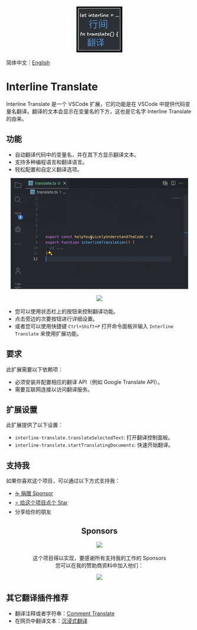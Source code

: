 <p align="center">
  <img width="124px" height="124px" src="./assets/logo.png" />
</p>

简体中文｜[English](https://github.com/LittleSound/interline-translate#readme)

# Interline Translate

Interline Translate 是一个 VSCode 扩展，它的功能是在 VSCode 中提供代码变量名翻译。翻译的文本会显示在变量名的下方，这也是它名字 Interline Translate 的由来。

## 功能

<!-- Tip: 利用动画来展示你的扩展是一个很好的方式。我们建议使用简短、集中的动画，使用户更容易跟随。 -->

- 自动翻译代码中的变量名，并在其下方显示翻译文本。
- 支持多种编程语言和翻译语言。
- 轻松配置和自定义翻译选项。

<p align="center">
  <img height="300px" src="./assets/interline-demo.gif" />
</p>

<p align="center">
  <img height="100px" src="./assets/status-bar-buttons.png" />
</p>

- 您可以使用状态栏上的按钮来控制翻译功能。
- 点击旁边的次要按钮进行详细设置。
- 或者您可以使用快捷键 `Ctrl+Shift+P` 打开命令面板并输入 `Interline Translate` 来使用扩展功能。

## 要求

此扩展需要以下依赖项：

- 必须安装并配置相应的翻译 API（例如 Google Translate API）。
- 需要互联网连接以访问翻译服务。

## 扩展设置

此扩展提供了以下设置：

* `interline-translate.translateSelectedText`: 打开翻译控制面板。
* `interline-translate.startTranslatingDocuments`: 快速开始翻译。

<!-- ## Known Issues -->
<!-- 请在此处列出已知问题，以帮助用户避免重复提交相同的问题。 -->

## 支持我

如果你喜欢这个项目，可以通过以下方式支持我：

- [☕️ 捐赠 Sponsor](https://github.com/sponsors/LittleSound)
- [⭐️ 给这个项目点个 Star](https://github.com/LittleSound/interline-translate)
- 分享给你的朋友


<h2 align="center">Sponsors</h2>

<p align="center">
  <a href="https://github.com/sponsors/LittleSound">
    <img src="https://cdn.jsdelivr.net/gh/littlesound/sponsors/sponsors.png"/>
  </a>
</p>

<p align="center">
  这个项目得以实现，要感谢所有支持我的工作的 Sponsors<br>
  您可以在我的赞助商资料中加入他们：
</p>
<p align="center"><a href="https://github.com/sponsors/LittleSound"><img src="https://img.shields.io/static/v1?label=Sponsor&message=%E2%9D%A4&logo=GitHub&color=%23fe8e86&style=for-the-badge" /></a></p>


## 其它翻译插件推荐

- 翻译注释或者字符串：[Comment Translate](https://marketplace.visualstudio.com/items?itemName=intellsmi.comment-translate)
- 在网页中翻译文本：[沉浸式翻译](https://immersivetranslate.com/)
